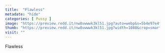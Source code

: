 ```yaml
---
title:  "Flawless"
metadate: "hide"
categories: [ Pussy ]
image: "https://preview.redd.it/nw8vwwwk3kl51.jpg?auto=webp&s=5b4e97e4fe0b5d31fb82ba242ed7167d6c8542b2"
thumb: "https://preview.redd.it/nw8vwwwk3kl51.jpg?width=1080&crop=smart&auto=webp&s=140aaddfab4ea0e4c7652011a129a522e9f91218"
visit: ""
---
```

Flawless
